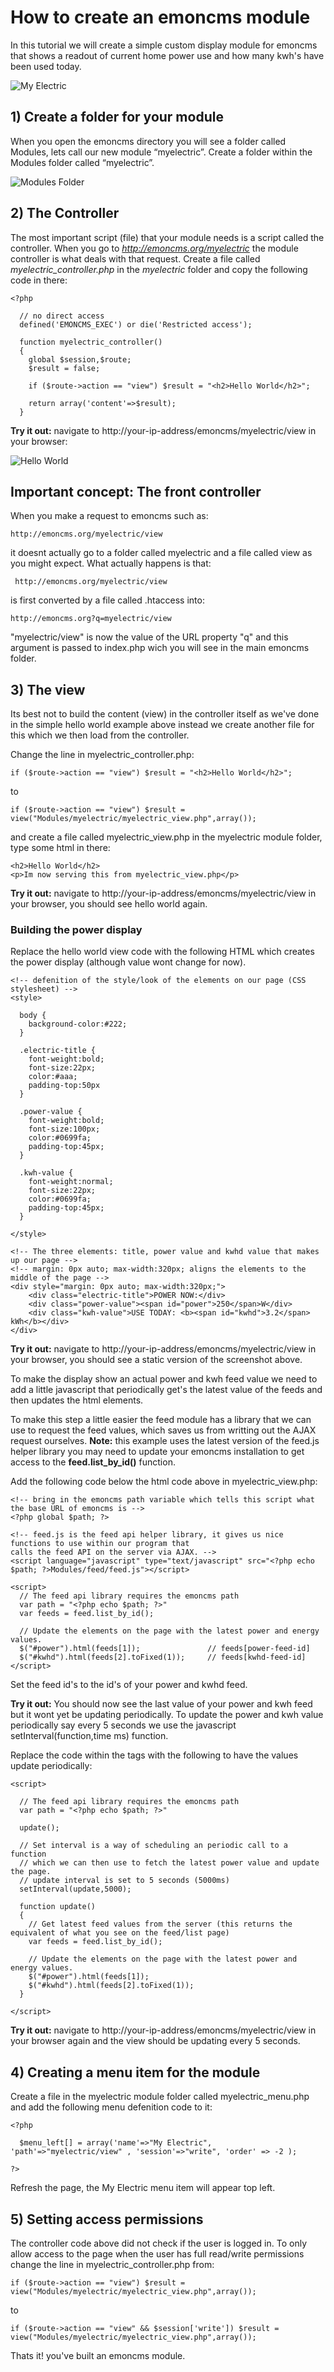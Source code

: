 # How to create an emoncms module

In this tutorial we will create a simple custom display module for emoncms that shows a readout of current home power use and how many kwh's have been used today.

![My Electric](images/myelectric.png)

## 1) Create a folder for your module

When you open the emoncms directory you will see a folder called Modules, lets call our new module “myelectric”. Create a folder within the Modules folder called “myelectric”.

![Modules Folder](images/modulesfolder.png)

## 2) The Controller

The most important script (file) that your module needs is a script called the controller. When you go to *http://emoncms.org/myelectric* the module controller is what deals with that request. Create a file called *myelectric_controller.php* in the *myelectric* folder and copy the following code in there:

    <?php

      // no direct access
      defined('EMONCMS_EXEC') or die('Restricted access');

      function myelectric_controller()
      {
        global $session,$route;
        $result = false;

        if ($route->action == "view") $result = "<h2>Hello World</h2>";

        return array('content'=>$result);
      }

**Try it out:** navigate to http://your-ip-address/emoncms/myelectric/view in your browser:

![Hello World](images/helloworld.png)

## Important concept: The front controller

When you make a request to emoncms such as:

    http://emoncms.org/myelectric/view

it doesnt actually go to a folder called myelectric and a file called view as you might expect. What actually happens is that: 

     http://emoncms.org/myelectric/view 

is first converted by a file called .htaccess into:

    http://emoncms.org?q=myelectric/view

"myelectric/view" is now the value of the URL property "q" and this argument is passed to index.php wich you will see in the main emoncms folder. 


## 3) The view

Its best not to build the content (view) in the controller itself as we've done in the simple hello world example above instead we create another file for this which we then load from the controller.

Change the line in myelectric_controller.php:

    if ($route->action == "view") $result = "<h2>Hello World</h2>";

to 

    if ($route->action == "view") $result = view("Modules/myelectric/myelectric_view.php",array());
    
and create a file called myelectric_view.php in the myelectric module folder, type some html in there:

    <h2>Hello World</h2>
    <p>Im now serving this from myelectric_view.php</p>

**Try it out:** navigate to http://your-ip-address/emoncms/myelectric/view in your browser, you should see hello world again.

### Building the power display

Replace the hello world view code with the following HTML which creates the power display (although value wont change for now).

    <!-- defenition of the style/look of the elements on our page (CSS stylesheet) -->
    <style>
    
      body {
        background-color:#222;
      }

      .electric-title {
        font-weight:bold; 
        font-size:22px; 
        color:#aaa; 
        padding-top:50px
      }
      
      .power-value {
        font-weight:bold; 
        font-size:100px; 
        color:#0699fa; 
        padding-top:45px;
      }
      
      .kwh-value {
        font-weight:normal; 
        font-size:22px; 
        color:#0699fa; 
        padding-top:45px;
      }
      
    </style>

    <!-- The three elements: title, power value and kwhd value that makes up our page -->
    <!-- margin: 0px auto; max-width:320px; aligns the elements to the middle of the page -->
    <div style="margin: 0px auto; max-width:320px;">
        <div class="electric-title">POWER NOW:</div>
        <div class="power-value"><span id="power">250</span>W</div>
        <div class="kwh-value">USE TODAY: <b><span id="kwhd">3.2</span> kWh</b></div>
    </div>
    
**Try it out:** navigate to http://your-ip-address/emoncms/myelectric/view in your browser, you should see a static version of the screenshot above.

To make the display show an actual power and kwh feed value we need to add a little javascript that periodically get's the latest value of the feeds and then updates the html elements. 

To make this step a little easier the feed module has a library that we can use to request the feed values, which saves us from writting out the AJAX request ourselves. **Note:** this example uses the latest version of the feed.js helper library you may need to update your emoncms installation to get access to the **feed.list_by_id()** function.

Add the following code below the html code above in myelectric_view.php:

    <!-- bring in the emoncms path variable which tells this script what the base URL of emoncms is -->
    <?php global $path; ?>

    <!-- feed.js is the feed api helper library, it gives us nice functions to use within our program that
    calls the feed API on the server via AJAX. -->
    <script language="javascript" type="text/javascript" src="<?php echo $path; ?>Modules/feed/feed.js"></script>

    <script>
      // The feed api library requires the emoncms path
      var path = "<?php echo $path; ?>"
      var feeds = feed.list_by_id();    
        
      // Update the elements on the page with the latest power and energy values.
      $("#power").html(feeds[1]);               // feeds[power-feed-id]
      $("#kwhd").html(feeds[2].toFixed(1));     // feeds[kwhd-feed-id]
    </script>

Set the feed id's to the id's of your power and kwhd feed.

**Try it out:** You should now see the last value of your power and kwh feed but it wont yet be updating periodically. To update the power and kwh value periodically say every 5 seconds we use the javascript setInterval(function,time ms) function. 

Replace the code within the <script> ... </script> tags with the following to have the values update periodically:

    <script>

      // The feed api library requires the emoncms path
      var path = "<?php echo $path; ?>"
      
      update();

      // Set interval is a way of scheduling an periodic call to a function
      // which we can then use to fetch the latest power value and update the page.
      // update interval is set to 5 seconds (5000ms)
      setInterval(update,5000);
      
      function update()
      {
        // Get latest feed values from the server (this returns the equivalent of what you see on the feed/list page)
        var feeds = feed.list_by_id();    
        
        // Update the elements on the page with the latest power and energy values.
        $("#power").html(feeds[1]);
        $("#kwhd").html(feeds[2].toFixed(1));
      }
      
    </script>
    
**Try it out:** navigate to http://your-ip-address/emoncms/myelectric/view in your browser again and the view should be updating every 5 seconds.

## 4) Creating a menu item for the module

Create a file in the myelectric module folder called myelectric_menu.php and add the following menu defenition code to it:

    <?php

      $menu_left[] = array('name'=>"My Electric", 'path'=>"myelectric/view" , 'session'=>"write", 'order' => -2 );

    ?>

Refresh the page, the My Electric menu item will appear top left.

## 5) Setting access permissions

The controller code above did not check if the user is logged in. To only allow access to the page when the user has full read/write permissions change the line in myelectric_controller.php from:

    if ($route->action == "view") $result = view("Modules/myelectric/myelectric_view.php",array());

to

    if ($route->action == "view" && $session['write']) $result = view("Modules/myelectric/myelectric_view.php",array());
    
    
Thats it! you've built an emoncms module. 



